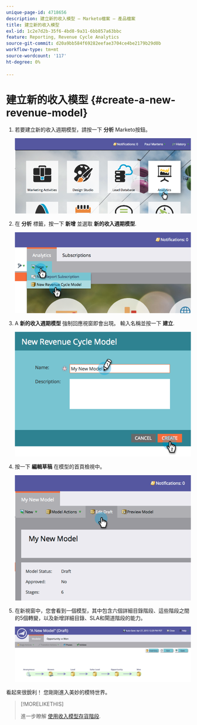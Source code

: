 ```yaml
---
unique-page-id: 4718656
description: 建立新的收入模型 — Marketo檔案 — 產品檔案
title: 建立新的收入模型
exl-id: 1c2e7d2b-35f6-4bd8-9a31-6bb857a63bbc
feature: Reporting, Revenue Cycle Analytics
source-git-commit: d20a9bb584f69282eefae3704ce4be2179b29d0b
workflow-type: tm+mt
source-wordcount: '117'
ht-degree: 0%

---
```


# 建立新的收入模型 {#create-a-new-revenue-model}

1. 若要建立新的收入週期模型，請按一下 **分析** Marketo按鈕。

   ![](assets/image2015-4-27-11-3a54-3a41.png)

1. 在 **分析** 標籤，按一下 **新增** 並選取 **新的收入週期模型**.

   ![](assets/image2015-4-27-11-3a55-3a51.png)

1. A **新的收入週期模型** 強制回應視窗即會出現。 輸入名稱並按一下 **建立**.

   ![](assets/image2015-4-27-11-3a57-3a59.png)

1. 按一下 **編輯草稿** 在模型的首頁檢視中。

   ![](assets/image2015-4-27-12-3a10-3a49.png)

1. 在新視窗中，您會看到一個模型，其中包含六個詳細目錄階段、這些階段之間的5個轉變，以及新增詳細目錄、SLA和閘道階段的能力。

   ![](assets/image2015-4-27-12-3a31-3a1.png)

看起來很銳利！ 您剛剛進入美妙的模特世界。

>[!MORELIKETHIS]
>
>進一步瞭解 [使用收入模型存貨階段](/help/marketo/product-docs/reporting/revenue-cycle-analytics/revenue-cycle-models/using-revenue-model-inventory-stages.md).

